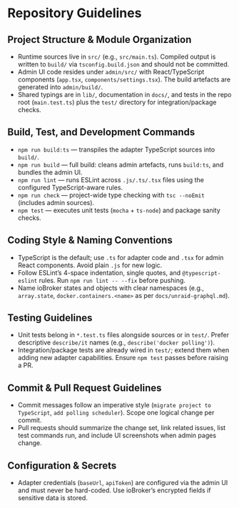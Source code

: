 # Repository Guidelines

## Project Structure & Module Organization
- Runtime sources live in `src/` (e.g., `src/main.ts`). Compiled output is written to `build/` via `tsconfig.build.json` and should not be committed.
- Admin UI code resides under `admin/src/` with React/TypeScript components (`app.tsx`, `components/settings.tsx`). The build artefacts are generated into `admin/build/`.
- Shared typings are in `lib/`, documentation in `docs/`, and tests in the repo root (`main.test.ts`) plus the `test/` directory for integration/package checks.

## Build, Test, and Development Commands
- `npm run build:ts` — transpiles the adapter TypeScript sources into `build/`.
- `npm run build` — full build: cleans admin artefacts, runs `build:ts`, and bundles the admin UI.
- `npm run lint` — runs ESLint across `.js/.ts/.tsx` files using the configured TypeScript-aware rules.
- `npm run check` — project-wide type checking with `tsc --noEmit` (includes admin sources).
- `npm test` — executes unit tests (`mocha` + `ts-node`) and package sanity checks.

## Coding Style & Naming Conventions
- TypeScript is the default; use `.ts` for adapter code and `.tsx` for admin React components. Avoid plain `.js` for new logic.
- Follow ESLint’s 4-space indentation, single quotes, and `@typescript-eslint` rules. Run `npm run lint -- --fix` before pushing.
- Name ioBroker states and objects with clear namespaces (e.g., `array.state`, `docker.containers.<name>` as per `docs/unraid-graphql.md`).

## Testing Guidelines
- Unit tests belong in `*.test.ts` files alongside sources or in `test/`. Prefer descriptive `describe/it` names (e.g., `describe('docker polling')`).
- Integration/package tests are already wired in `test/`; extend them when adding new adapter capabilities. Ensure `npm test` passes before raising a PR.

## Commit & Pull Request Guidelines
- Commit messages follow an imperative style (`migrate project to TypeScript`, `add polling scheduler`). Scope one logical change per commit.
- Pull requests should summarize the change set, link related issues, list test commands run, and include UI screenshots when admin pages change.

## Configuration & Secrets
- Adapter credentials (`baseUrl`, `apiToken`) are configured via the admin UI and must never be hard-coded. Use ioBroker’s encrypted fields if sensitive data is stored.
